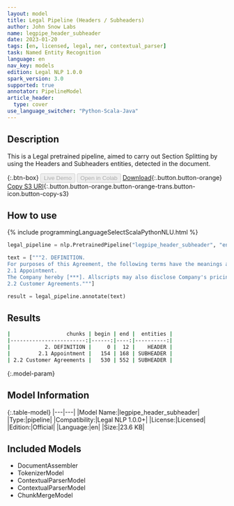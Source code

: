 ```yaml
---
layout: model
title: Legal Pipeline (Headers / Subheaders)
author: John Snow Labs
name: legpipe_header_subheader
date: 2023-01-20
tags: [en, licensed, legal, ner, contextual_parser]
task: Named Entity Recognition
language: en
nav_key: models
edition: Legal NLP 1.0.0
spark_version: 3.0
supported: true
annotator: PipelineModel
article_header:
  type: cover
use_language_switcher: "Python-Scala-Java"
---
```


## Description

This is a Legal pretrained pipeline, aimed to carry out Section Splitting by using the Headers and Subheaders entities, detected in the document.

{:.btn-box}
<button class="button button-orange" disabled>Live Demo</button>
<button class="button button-orange" disabled>Open in Colab</button>
[Download](https://s3.amazonaws.com/auxdata.johnsnowlabs.com/legal/models/legpipe_header_subheader_en_1.0.0_3.0_1674244247295.zip){:.button.button-orange}
[Copy S3 URI](s3://auxdata.johnsnowlabs.com/legal/models/legpipe_header_subheader_en_1.0.0_3.0_1674244247295.zip){:.button.button-orange.button-orange-trans.button-icon.button-copy-s3}

## How to use



<div class="tabs-box" markdown="1">
{% include programmingLanguageSelectScalaPythonNLU.html %}

```python
legal_pipeline = nlp.PretrainedPipeline("legpipe_header_subheader", "en", "legal/models")

text = ["""2. DEFINITION. 
For purposes of this Agreement, the following terms have the meanings ascribed thereto in this Section 1 and 2 Appointment as Reseller.
2.1 Appointment. 
The Company hereby [***]. Allscripts may also disclose Company's pricing information relating to its Merchant Processing Services and facilitate procurement of Merchant Processing Services on behalf of Sublicensed Customers, including, without limitation by references to such pricing information and Merchant Processing Services in Customer Agreements. 6
2.2 Customer Agreements."""]

result = legal_pipeline.annotate(text)
```

</div>

## Results

```bash
|                  chunks | begin | end |  entities |
|------------------------:|------:|----:|----------:|
|           2. DEFINITION |     0 |  12 |    HEADER |
|         2.1 Appointment |   154 | 168 | SUBHEADER |
| 2.2 Customer Agreements |   530 | 552 | SUBHEADER |
```

{:.model-param}
## Model Information

{:.table-model}
|---|---|
|Model Name:|legpipe_header_subheader|
|Type:|pipeline|
|Compatibility:|Legal NLP 1.0.0+|
|License:|Licensed|
|Edition:|Official|
|Language:|en|
|Size:|23.6 KB|

## Included Models

- DocumentAssembler
- TokenizerModel
- ContextualParserModel
- ContextualParserModel
- ChunkMergeModel

